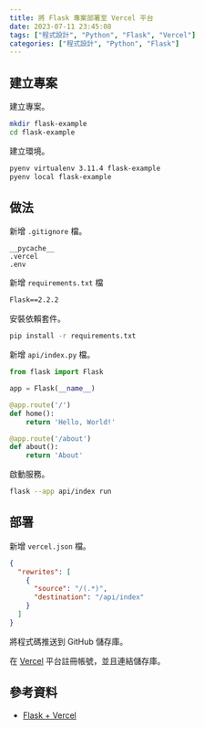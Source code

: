```yaml
---
title: 將 Flask 專案部署至 Vercel 平台
date: 2023-07-11 23:45:08
tags: ["程式設計", "Python", "Flask", "Vercel"]
categories: ["程式設計", "Python", "Flask"]
---
```


## 建立專案

建立專案。

```bash
mkdir flask-example
cd flask-example
```

建立環境。

```bash
pyenv virtualenv 3.11.4 flask-example
pyenv local flask-example
```

## 做法

新增 `.gitignore` 檔。

```env
__pycache__
.vercel
.env
```

新增 `requirements.txt` 檔

```txt
Flask==2.2.2
```

安裝依賴套件。

```bash
pip install -r requirements.txt
```

新增 `api/index.py` 檔。

```py
from flask import Flask

app = Flask(__name__)

@app.route('/')
def home():
    return 'Hello, World!'

@app.route('/about')
def about():
    return 'About'
```

啟動服務。

```bash
flask --app api/index run
```

## 部署

新增 `vercel.json` 檔。

```json
{
  "rewrites": [
    {
      "source": "/(.*)",
      "destination": "/api/index"
    }
  ]
}
```

將程式碼推送到 GitHub 儲存庫。

在 [Vercel](https://vercel.com/) 平台註冊帳號，並且連結儲存庫。

## 參考資料

- [Flask + Vercel](https://github.com/vercel/examples/tree/main/python/flask)
